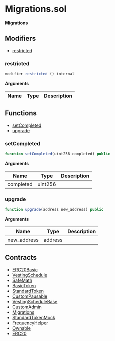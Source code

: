 ﻿# Migrations.sol

**Migrations**

## Modifiers

- [restricted](#restricted)

### restricted

```js
modifier restricted () internal
```

**Arguments**

| Name        | Type           | Description  |
| ------------- |------------- | -----|

## Functions

- [setCompleted](#setcompleted)
- [upgrade](#upgrade)

### setCompleted

```js
function setCompleted(uint256 completed) public
```

**Arguments**

| Name        | Type           | Description  |
| ------------- |------------- | -----|
| completed | uint256 |  | 

### upgrade

```js
function upgrade(address new_address) public
```

**Arguments**

| Name        | Type           | Description  |
| ------------- |------------- | -----|
| new_address | address |  | 

## Contracts

- [ERC20Basic](ERC20Basic.md)
- [VestingSchedule](VestingSchedule.md)
- [SafeMath](SafeMath.md)
- [BasicToken](BasicToken.md)
- [StandardToken](StandardToken.md)
- [CustomPausable](CustomPausable.md)
- [VestingScheduleBase](VestingScheduleBase.md)
- [CustomAdmin](CustomAdmin.md)
- [Migrations](Migrations.md)
- [StandardTokenMock](StandardTokenMock.md)
- [FrequencyHelper](FrequencyHelper.md)
- [Ownable](Ownable.md)
- [ERC20](ERC20.md)